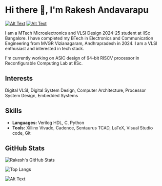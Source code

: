 # Hi there 👋, I'm Rakesh Andavarapu

[![Alt Text](https://camo.githubusercontent.com/b0ad087e4c4b7f3b3326219662aacea3678ef0fff4a217929579e26933de33e4/68747470733a2f2f696d672e736869656c64732e696f2f62616467652f2d4c696e6b6564496e2d626c75653f7374796c653d666c6174266c6f676f3d4c696e6b6564696e266c6f676f436f6c6f723d7768697465)](https://www.linkedin.com/in/rakesh-andavarapu-4261a3249/) [![Alt Text](https://camo.githubusercontent.com/7f4c611a29c12b71ee6b279513da62bdfa9afc7117ac717b533c2e640de83584/68747470733a2f2f696d672e736869656c64732e696f2f62616467652f2d476d61696c2d7265643f7374796c653d666c6174266c6f676f3d476d61696c266c6f676f436f6c6f723d7768697465)](andavarapurakesh@gmail.com)


I am a MTech Microelectronics and VLSI Design 2024-25 student at IISc Bangalore. I have completed my BTech in Electronics and Communication Engineering from MVGR Vizianagaram, Andhrapradesh in 2024. I am a VLSI enthusiast and interested in tech stack.

I'm currently working on ASIC design of 64-bit RISCV processor in Reconfigurable Computing Lab at IISc.

 
## Interests
Digital VLSI, Digital System Design, Computer Architecture, Processor System Design, Embedded Systems  

## Skills
- **Languages:** Verilog HDL, C, Python
- **Tools:** Xillinx Vivado, Cadence, Sentaurus TCAD, LaTeX, Visual Studio code, Git

## GitHub Stats
![Rakesh's GitHub Stats](https://github-readme-stats.vercel.app/api?username=rakee63&show_icons=true&theme=github_dark)

![Top Langs](https://github-readme-stats.vercel.app/api/top-langs/?username=rakee63&layout=compact&theme=github_dark)

![Alt Text](https://img.shields.io/badge/Thanks%20for%20visiting!-blue?style=plastic)



